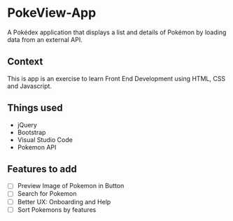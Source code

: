 # PokeView-App

A Pokédex application that displays a list and details of Pokémon by loading data from an external API.

## Context

This is app is an exercise to learn Front End Development using HTML, CSS and Javascript.

## Things used

- jQuery
- Bootstrap
- Visual Studio Code
- Pokemon API

## Features to add

- [ ] Preview Image of Pokemon in Button
- [ ] Search for Pokemon
- [ ] Better UX: Onboarding and Help
- [ ] Sort Pokemons by features
